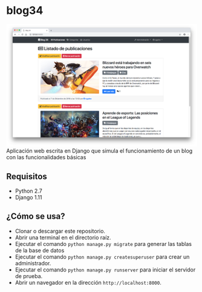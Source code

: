 # blog34
![](publicaciones/static/images/blog34-demo.png)
Aplicación web escrita en Django que simula el funcionamiento de un blog con las funcionalidades básicas

## Requisitos
* Python 2.7
* Django 1.11

## ¿Cómo se usa?
* Clonar o descargar este repositorio.
* Abrir una terminal en el directorio raíz.
* Ejecutar el comando `python manage.py migrate` para generar las tablas de la base de datos
* Ejecutar el comando `python manage.py createsuperuser` para crear un administrador.
* Ejecutar el comando `python manage.py runserver` para iniciar el servidor de prueba.
* Abrir un navegador en la dirección `http://localhost:8000`.
